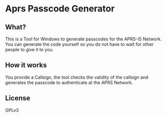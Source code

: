 Aprs Passcode Generator
=======================

What?
-----
This is a Tool for Windows to generate passcodes for the APRS-IS Network. You can generate the code yourself so you do not have to wait for other people to give it to you.

How it works
-------------
You provide a Callsign, the tool checks the validity of the callsign and generates the passcode to authenticate at the APRS Network.

License
-------
GPLv3
